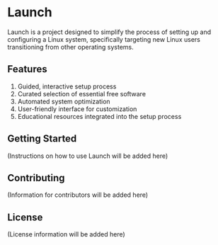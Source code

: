 # Launch

Launch is a project designed to simplify the process of setting up and configuring a Linux system, specifically targeting new Linux users transitioning from other operating systems.

## Features

1. Guided, interactive setup process
2. Curated selection of essential free software
3. Automated system optimization
4. User-friendly interface for customization
5. Educational resources integrated into the setup process

## Getting Started

(Instructions on how to use Launch will be added here)

## Contributing

(Information for contributors will be added here)

## License

(License information will be added here)
